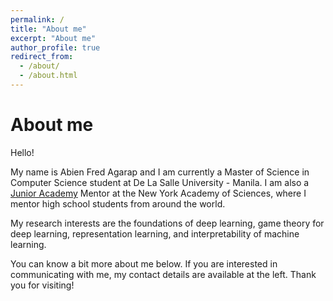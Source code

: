 ```yaml
---
permalink: /
title: "About me"
excerpt: "About me"
author_profile: true
redirect_from:
  - /about/
  - /about.html
---
```


About me
========

Hello!

My name is Abien Fred Agarap and I am currently a Master of Science in Computer Science student at De La Salle University - Manila. I am also a [Junior Academy](https://www.nyas.org/programs/global-stem-alliance/the-junior-academy/) Mentor at the New York Academy of Sciences, where I mentor high school students from around the world.

My research interests are the foundations of deep learning, game theory for deep learning, representation learning, and interpretability of machine learning. 

You can know a bit more about me below. If you are interested in communicating with me, my contact details are available at the left. Thank you for visiting!
